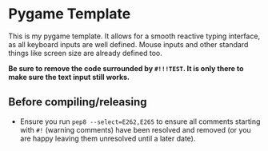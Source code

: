 # Pygame Template

This is my pygame template. It allows for a smooth reactive typing interface, as all keyboard inputs are well defined. Mouse inputs and other standard things like screen size are already defined too.

**Be sure to remove the code surrounded by `#!!!TEST`. It is only there to make sure the text input still works.**

## Before compiling/releasing
- Ensure you run `pep8 --select=E262,E265` to ensure all comments starting with `#!` (warning comments) have been resolved and removed (or you are happy leaving them unresolved until a later date).
